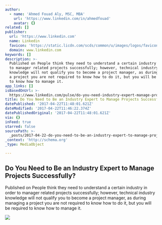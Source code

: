 ```yaml
---
author:
  - name: 'Ahmed Fouad Aly, MSC, MBA'
    url: 'https://www.linkedin.com/in/ahmedfouad'
    avatar: {}
related: []
publisher:
  url: 'https://www.linkedin.com'
  name: Linkedin
  favicon: 'https://static.licdn.com/scds/common/u/images/logos/favicons/v1/favicon.ico'
  domain: www.linkedin.com
keywords: []
description: >-
  Published on People think they need to understand a certain industry in order
  to manager related projects successfully; however, technical industry
  knowledge will not qualify you to become a project manager, as during managing
  a project you are not required to know how to do it, but you will be required
  to know how to manage it.
app_links: []
isBasedOnUrl: >-
  https://www.linkedin.com/pulse/do-you-need-industry-expert-manage-projects-ahmed-fouad-aly-msc-mba
title: Do You Need to Be an Industry Expert to Manage Projects Successfully?
datePublished: '2017-04-22T11:48:01.621Z'
dateModified: '2017-04-22T11:46:22.374Z'
datePublishedOriginal: '2017-04-22T11:48:01.621Z'
via: {}
inFeed: true
starred: false
sourcePath: >-
  _posts/2017-04-22-do-you-need-to-be-an-industry-expert-to-manage-projects-succ.md
_context: 'http://schema.org'
_type: MediaObject

---
```

<article style=""><h1>Do You Need to Be an Industry Expert to Manage Projects Successfully?</h1><p>Published on People think they need to understand a certain industry in order to manager related projects successfully; however, technical industry knowledge will not qualify you to become a project manager, as during managing a project you are not required to know how to do it, but you will be required to know how to manage it.</p><img src="https://media.licdn.com/mpr/mpr/shrinknp_400_400/AAEAAQAAAAAAAAv3AAAAJDFlMmE0M2Q3LTNjZGMtNDIzOS04ZmM3LTNiNDVhNzk1MTkxMg.png" /></article>